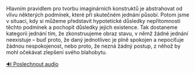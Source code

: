 
Hlavním pravidlem pro tvorbu imaginárních konstruktů je abstrahovat od vlivu některých podmínek, které při skutečném jednání působí. Potom jsme v situaci, kdy si můžeme představit hypotetické důsledky nepřítomnosti těchto podmínek a pochopit důsledky jejich existence. Tak dostaneme kategorii jednání tím, že zkonstruujeme obraz stavu, v němž žádné jednání neexistuje – buď proto, že daný jednotlivec je plně spokojen a nepociťuje žádnou nespokojenost, nebo proto, že nezná žádný postup, z něhož by mohl očekávat zlepšení svého blahobytu.

[🔊 Poslechnout audio](/data/7-paragraphs/audio/chapter_47/para_003-Hlavnm-pravidlem-pro-tvorbu-imaginrnch-konstruk.mp3)
